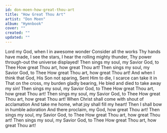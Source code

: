 ```yaml
---
id: don-moen-how-great-thou-art
title: "How Great Thou Art"
artist: "Don Moen"
album: "Hymnbook"
cover: ""
created: ""
updated: ""
---
```


Lord my God, when I in awesome wonder
Consider all the works Thy hands have made,
I see the stars, I hear the rolling mighty thunder,
Thy power through-out the universe displayed!
Then sings my soul, my Savior God, to Thee
How great Thou art, how great Thou art!
Then sings my soul, my Savior God, to Thee
How great Thou art, how great Thou art!
And when I think that God, His Son not sparing,
Sent Him to die, I scarce can take it in
That on the cross, my burden gladly bearing,
He bled and died to take away my sin!
Then sings my soul, my Savior God, to Thee
How great Thou art, how great Thou art!
Then sings my soul, my Savior God, to Thee
How great Thou art, how great Thou art!
When Christ shall come with shout of acclamation
And take me home, what joy shall fill my heart!
Then I shall bow in humble adoration
And there proclaim, my God, how great Thou art!
Then sings my soul, my Savior God, to Thee
How great Thou art, how great Thou art!
Then sings my soul, my Savior God, to Thee
How great Thou art, how great Thou art!
